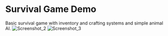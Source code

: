 # Survival Game Demo
 
Basic survival game with inventory and crafting systems and simple animal AI.
![Screenshot_2](https://user-images.githubusercontent.com/95224827/200125976-82be9109-4eae-4d92-9d7c-5a6224937996.png)
![Screenshot_3](https://user-images.githubusercontent.com/95224827/200125980-44e120b3-c472-4905-b79c-6e81a9b04fc9.png)
